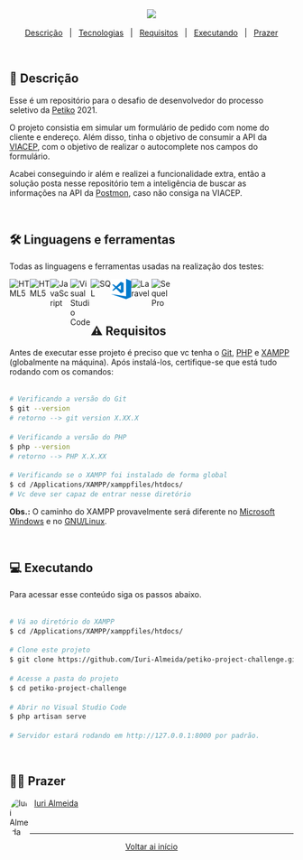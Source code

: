 <div align = "center" id = "top">

<img width="300" src="https://user-images.githubusercontent.com/60857927/112410945-d220a700-8cfa-11eb-86ba-330676127226.png">

</div>

<div align = "center">

<p>

  <a href="#descricao">Descrição</a> &#xa0; | &#xa0;
  <a href="#tecnologias">Tecnologias</a> &#xa0; | &#xa0;
  <a href="#requisitos">Requisitos</a> &#xa0; | &#xa0;
  <a href="#executando">Executando</a> &#xa0; | &#xa0;
  <a href="#prazer">Prazer</a>

</p>

</div>

<br />

<div id = "descricao">

## 📌 Descrição ##

Esse é um repositório para o desafio de desenvolvedor do processo seletivo da [Petiko][petiko] 2021.

O projeto consistia em simular um formulário de pedido com nome do cliente e endereço. Além disso, tinha o objetivo de consumir a API da [VIACEP][viacep], com o objetivo de realizar o autocomplete nos campos do formulário.

Acabei conseguindo ir além e realizei a funcionalidade extra, então a solução posta nesse repositório tem a inteligência de buscar as informações na API da [Postmon][postmon], caso não consiga na VIACEP.

</div>

<br />

<div id = "tecnologias">

## 🛠 Linguagens e ferramentas ##

Todas as linguagens e ferramentas usadas na realização dos testes:

[<img align="left" alt="HTML5" width="36px" src="https://user-images.githubusercontent.com/60857927/108612406-41873c00-73c7-11eb-8c19-ab379a124cf2.png" />][html]
[<img align="left" alt="HTML5" width="36px" src="https://user-images.githubusercontent.com/60857927/108612516-3aacf900-73c8-11eb-9c4b-7c6bdaf27d46.png" />][css]
[<img align="left" alt="JavaScript" width="36px" src="https://user-images.githubusercontent.com/60857927/108612409-464bf000-73c7-11eb-92de-b3bbd7132cbd.png" />][js]
[<img align="left" alt="Visual Studio Code" width="36px" src="https://user-images.githubusercontent.com/60857927/112410120-73a6f900-8cf9-11eb-8826-49d38988e042.png" />][php]
[<img align="left" alt="SQL" width="36px" src="https://user-images.githubusercontent.com/60857927/108612577-aee79c80-73c8-11eb-8400-5260990e647e.png" />][sql]
[<img align="left" alt="Visual Studio Code" width="36px" src="https://raw.githubusercontent.com/github/explore/80688e429a7d4ef2fca1e82350fe8e3517d3494d/topics/visual-studio-code/visual-studio-code.png" />][vscode]
[<img align="left" alt="Laravel" width="36px" src="https://user-images.githubusercontent.com/60857927/112901871-b3842c80-90bb-11eb-80c9-2ee917bb692d.png" />][laravel]
[<img align="left" alt="Sequel Pro" width="36px" src="https://user-images.githubusercontent.com/60857927/112901903-bda62b00-90bb-11eb-9006-dfbbf7d65747.png" />][sequelpro]

</div>

<br />
<br />
<br />

<div id = "requisitos">

## ⚠️ Requisitos ##

Antes de executar esse projeto é preciso que vc tenha o [Git][git], [PHP][php] e [XAMPP][xampp] (globalmente na máquina). Após instalá-los, certifique-se que está tudo rodando com os comandos:

```bash

# Verificando a versão do Git
$ git --version
# retorno --> git version X.XX.X

# Verificando a versão do PHP
$ php --version
# retorno --> PHP X.X.XX

# Verificando se o XAMPP foi instalado de forma global
$ cd /Applications/XAMPP/xamppfiles/htdocs/
# Vc deve ser capaz de entrar nesse diretório

```

**Obs.:** O caminho do XAMPP provavelmente será diferente no [Microsoft Windows][msw] e no [GNU/Linux][gnulinux].

</div>

<br />

<div id = "executando">

## 💻 Executando ##

Para acessar esse conteúdo siga os passos abaixo.

```bash

# Vá ao diretório do XAMPP
$ cd /Applications/XAMPP/xamppfiles/htdocs/

# Clone este projeto
$ git clone https://github.com/Iuri-Almeida/petiko-project-challenge.git

# Acesse a pasta do projeto
$ cd petiko-project-challenge

# Abrir no Visual Studio Code
$ php artisan serve

# Servidor estará rodando em http://127.0.0.1:8000 por padrão.

```

</div>

<br />

<div id = "prazer">

## 👋🏻 Prazer ##

[<img style="border-radius: 50%;" align="left" alt="Iuri Almeida" width="36px" src="https://github.com/Iuri-Almeida.png" />][linkedin] &#xa0; [Iuri Almeida][linkedin]

<br />

</div>

<hr>

<div align = "center">

<a href = "#top">Voltar ai início</a>

</div>

<!-- Links -->
[petiko]: http://petiko.com.br/
[js]: https://developer.mozilla.org/pt-BR/docs/Web/JavaScript
[html]: https://developer.mozilla.org/pt-BR/docs/Web/HTML
[css]: https://developer.mozilla.org/pt-BR/docs/Web/CSS
[php]: https://www.php.net/
[sql]: https://pt.wikipedia.org/wiki/SQL
[vscode]: https://code.visualstudio.com/
[linkedin]: https://www.linkedin.com/in/iurilopesalmeida/
[laravel]: https://laravel.com/
[sequelpro]: http://sequelpro.com/
[git]: https://git-scm.com/
[xampp]: https://www.apachefriends.org/pt_br/index.html
[msw]: https://www.microsoft.com/pt-br/windows/
[gnulinux]: https://www.gnu.org/gnu/linux-and-gnu.pt-br.html
[postmon]: https://postmon.com.br/
[viacep]: https://viacep.com.br/
